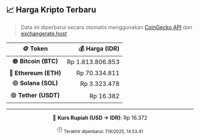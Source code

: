 

<!-- HARGA_KRIPTO -->
## 📈 Harga Kripto Terbaru

> Data ini diperbarui secara otomatis menggunakan [CoinGecko API](https://www.coingecko.com/) dan [exchangerate.host](https://exchangerate.host/)

<div align="center">

| 🪙 Token | 💰 Harga (IDR) |
|:------:|---------------:|
| 🟠 **Bitcoin (BTC)**   | Rp 1.813.806.853 |
| 🔵 **Ethereum (ETH)**  | Rp 70.334.811 |
| 🟣 **Solana (SOL)**    | Rp 3.323.478 |
| 🟢 **Tether (USDT)**   | Rp 16.382 |

---

💱 **Kurs Rupiah (USD → IDR)**: Rp 16.372

🕒 <sub>Terakhir diperbarui: 7/9/2025, 14.53.41</sub>

</div>
<!-- /HARGA_KRIPTO -->